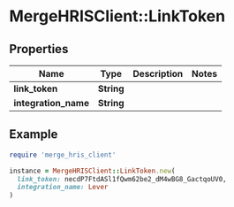 # MergeHRISClient::LinkToken

## Properties

| Name | Type | Description | Notes |
| ---- | ---- | ----------- | ----- |
| **link_token** | **String** |  |  |
| **integration_name** | **String** |  |  |

## Example

```ruby
require 'merge_hris_client'

instance = MergeHRISClient::LinkToken.new(
  link_token: necdP7FtdASl1fQwm62be2_dM4wBG8_GactqoUV0,
  integration_name: Lever
)
```

